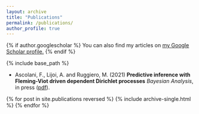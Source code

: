 ```yaml
---
layout: archive
title: "Publications"
permalink: /publications/
author_profile: true
---
```


{% if author.googlescholar %}
  You can also find my articles on <u><a href="{{author.googlescholar}}">my Google Scholar profile</a>.</u>
{% endif %}

{% include base_path %}

* Ascolani, F., Lijoi, A. and Ruggiero, M. (2021)
**Predictive inference with Fleming-Viot driven dependent Dirichlet processes**
*Bayesian Analysis*, in press ([pdf](https://projecteuclid.org/download/pdfview_1/euclid.ba/1588125765)).

{% for post in site.publications reversed %}
  {% include archive-single.html %}
{% endfor %}
